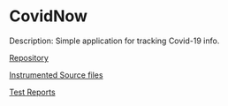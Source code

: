 # CovidNow

Description: Simple application for tracking Covid-19 info.

[Repository](https://github.com/OMIsie11/CovidNow)

[Instrumented Source files](https://github.com/eulerhm/samplingapptest/tree/master/Dataset/CovidNow)

[Test Reports](https://github.com/eulerhm/samplingapptest/tree/master/TestResults/CovidNow)
